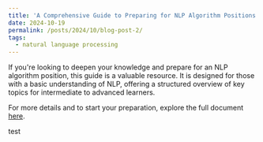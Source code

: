 ```yaml
---
title: 'A Comprehensive Guide to Preparing for NLP Algorithm Positions'
date: 2024-10-19
permalink: /posts/2024/10/blog-post-2/
tags:
  - natural language processing
---
```


If you're looking to deepen your knowledge and prepare for an NLP algorithm position, this guide is a valuable resource. It is designed for those with a basic understanding of NLP, offering a structured overview of key topics for intermediate to advanced learners.

For more details and to start your preparation, explore the full document [here](https://yre3nwf118.feishu.cn/wiki/X5TuwzvsViSkk1kRC9HciwNYnyH?from=from_copylink).

test
